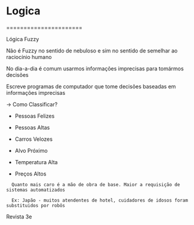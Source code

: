 # Logica

======================

Lógica Fuzzy

Não é Fuzzy no sentido de nebuloso e sim no sentido de semelhar ao raciocínio humano

No dia-a-dia é comum usarmos informações imprecisas para tomármos decisões

Escreve programas de computador que tome decisões baseadas em informações imprecisas

-> Como Classificar?

  - Pessoas Felizes
  
  - Pessoas Altas
  
  - Carros Velozes
  
  - Alvo Próximo
  
  - Temperatura Alta
  
  - Preços Altos
  
  
```
  Quanto mais caro é a mão de obra de base. Maior a requisição de sistemas automatizados 
  
  Ex: Japão - muitos atendentes de hotel, cuidadores de idosos foram substituidos por robôs
```

Revista 3e
